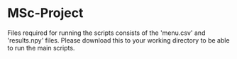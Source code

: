 # MSc-Project

Files required for running the scripts consists of the 'menu.csv' and 'results.npy' files. Please download this to your working directory to be able to run the main scripts.
